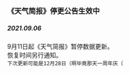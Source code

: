 ### 《天气简报》停更公告<Badge type="success">生效中</Badge>
##### 2021.09.06
9月11日起《天气简报》暂停数据更新。<br />
恢复时间另行通知。<br />
`下次更新可能是12月28日（啊毕竟那天一周年庆（`

